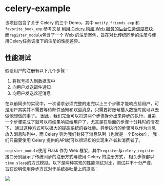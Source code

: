 # celery-example

该项目包含了关于 Celery 的三个 Demo，其中 `notify_friends_exp` 和 `favorite_book_exp` 参考文章 [利用 Celery 构建 Web 服务的后台任务调度模块](https://www.ibm.com/developerworks/cn/opensource/os-cn-celery-web-service/index.html)，
而`register_module`包含了一个 Web 的注册案例，旨在对比传统同步的注册与使用Celery任务调度下的注册的性能差异。

## 性能测试

假设用户的注册有以下几个步骤：
1. 将账号插入到数据库中
2. 向用户发送邮件通知
3. 向用户发送欢迎消息

在以前同步的实现中，一次请求必须完整的走完以上三个步骤才能响应给用户，可是用户其实并不需要等待邮件通知和欢迎消息，只需要将账号插入数据库就可以去做他想做的事了。
因此，我们完全可以将这两个步骤拆分出来异步的执行，当第一个步骤完成了就可以将结果响应给用户了，尤其是在后面的步骤十分耗时的情况下，
通过这种方式可以极大的提高系统的吞吐量。异步执行的步骤可以作为消息放入消息队列中，而 Celery 则为我们封装了消息队列（也就是一个Broker），
我们只需要使用 Celery 提供的API就可以很轻松的实现生产者和消费者了。

`register_module`使用 Flask 作为 Web 框架，其中`register`与`celery_register`接口分别展示了传统同步的注册方式与使用 Celery 的注册方式，
相关步骤都以`time.sleep`的方式模拟。以下是两种实现的性能测试对比，测试并不十分严谨，旨在说明使用异步方式对于系统吞吐量上的提高：

![](http://blog.default.nanwulife.com/%E6%9C%AA%E5%91%BD%E5%90%8D.png)



